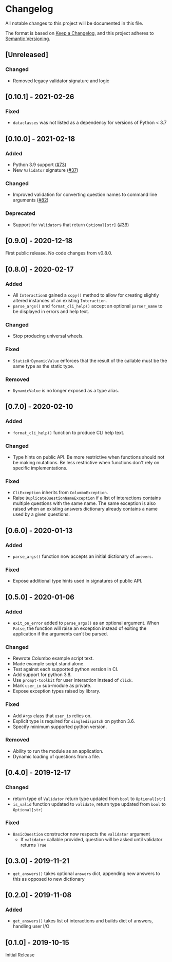 # Changelog
All notable changes to this project will be documented in this file.

The format is based on [Keep a Changelog](https://keepachangelog.com/en/1.0.0/),
and this project adheres to [Semantic Versioning](https://semver.org/spec/v2.0.0.html).

## [Unreleased]

### Changed

- Removed legacy validator signature and logic

## [0.10.1] - 2021-02-26

### Fixed

* `dataclasses` was not listed as a dependency for versions of Python < 3.7

## [0.10.0] - 2021-02-18

### Added

* Python 3.9 support ([#73](https://github.com/wayfair-incubator/columbo/pull/73))
* New `Validator` signature ([#37](https://github.com/wayfair-incubator/columbo/issues/37))

### Changed

* Improved validation for converting question names to command line arguments ([#82](https://github.com/wayfair-incubator/columbo/pull/82))

### Deprecated

* Support for `Validator`s that return `Optional[str]` ([#39](https://github.com/wayfair-incubator/columbo/issues/39))

## [0.9.0] - 2020-12-18

First public release. No code changes from v0.8.0.

## [0.8.0] - 2020-02-17

### Added

* All `Interaction`s gained a `copy()` method to allow for creating slightly altered instances of an existing
    `Interaction`.
* `parse_args()` and `format_cli_help()` accept an optional `parser_name` to be displayed in errors and help text.

### Changed

* Stop producing universal wheels.

### Fixed

* `StaticOrDynamicValue` enforces that the result of the callable must be the same type as the static type.

### Removed

* `DynamicValue` is no longer exposed as a type alias.

## [0.7.0] - 2020-02-10

### Added

* `format_cli_help()` function to produce CLI help text.

### Changed

* Type hints on public API. Be more restrictive when functions should not be making mutations. Be less restrictive when
    functions don't rely on specific implementations.

### Fixed

* `CliException` inherits from `ColumboException`.
* Raise `DuplicateQuestionNameException` if a list of interactions contains multiple questions with the same name. The
    same exception is also raised when an existing answers dictionary already contains a name used by a given questions.

## [0.6.0] - 2020-01-13

### Added

* `parse_args()` function now accepts an initial dictionary of `answers`.

### Fixed

* Expose additional type hints used in signatures of public API.

## [0.5.0] - 2020-01-06

### Added

* `exit_on_error` added to `parse_args()` as an optional argument. When `False`, the function will raise an exception
    instead of exiting the application if the arguments can't be parsed.

### Changed

* Rewrote Columbo example script text.
* Made example script stand alone.
* Test against each supported python version in CI.
* Add support for python 3.8.
* Use `prompt-toolkit` for user interaction instead of `click`.
* Mark `user_io` sub-module as private.
* Expose exception types raised by library.

### Fixed

* Add `Args` class that `user_io` relies on.
* Explicit type is required for `singledispatch` on python 3.6.
* Specify minimum supported python version.

### Removed

* Ability to run the module as an application.
* Dynamic loading of questions from a file.

## [0.4.0] - 2019-12-17

### Changed

* return type of `Validator` return type updated from `bool` to `Optional[str]`
* `is_valid` function updated to `validate`, return type updated from `bool` to `Optional[str]`

### Fixed

* `BasicQuestion` constructor now respects the `validator` argument
  * If `validator` callable provided, question will be asked until validator returns `True`

## [0.3.0] - 2019-11-21

* `get_answers()` takes optional `answers` dict, appending new answers to this as opposed to new dictionary

## [0.2.0] - 2019-11-08

### Added

* `get_answers()` takes list of interactions and builds dict of answers, handling user I/O

## [0.1.0] - 2019-10-15

Initial Release
